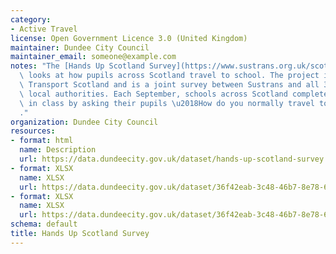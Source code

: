 ```yaml
---
category:
- Active Travel
license: Open Government Licence 3.0 (United Kingdom)
maintainer: Dundee City Council
maintainer_email: someone@example.com
notes: "The [Hands Up Scotland Survey](https://www.sustrans.org.uk/scotland/hands-up-scotland-survey)\
  \ looks at how pupils across Scotland travel to school. The project is funded by\
  \ Transport Scotland and is a joint survey between Sustrans and all 32 Scottish\
  \ local authorities. Each September, schools across Scotland complete the survey\
  \ in class by asking their pupils \u2018How do you normally travel to school?\u2019\
  ."
organization: Dundee City Council
resources:
- format: html
  name: Description
  url: https://data.dundeecity.gov.uk/dataset/hands-up-scotland-survey
- format: XLSX
  name: XLSX
  url: https://data.dundeecity.gov.uk/dataset/36f42eab-3c48-46b7-8e78-68c41c0fe22a/resource/3c2f20ba-5b62-4965-94a1-d566d06d9fa3/download/hands-up-scotland-survey_2017_dundee-city.xlsx
- format: XLSX
  name: XLSX
  url: https://data.dundeecity.gov.uk/dataset/36f42eab-3c48-46b7-8e78-68c41c0fe22a/resource/2a58a75d-3682-47ea-afea-816ac33ff3e5/download/hands-up-scotland-survey-2016_dundee-city.xlsx
schema: default
title: Hands Up Scotland Survey
---
```


